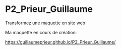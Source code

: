 # P2_Prieur_Guillaume
Transformez une maquette en site web

Ma maquette en cours de création:

https://guillaumeprieur.github.io/P2_Prieur_Guillaume/